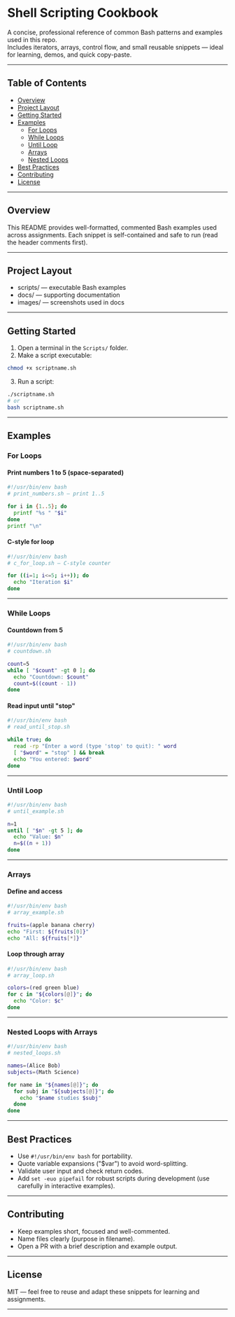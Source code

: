 # Shell Scripting Cookbook

A concise, professional reference of common Bash patterns and examples used in this repo.  
Includes iterators, arrays, control flow, and small reusable snippets — ideal for learning, demos, and quick copy-paste.

---

## Table of Contents
- [Overview](#overview)  
- [Project Layout](#project-layout)  
- [Getting Started](#getting-started)  
- [Examples](#examples)  
  - [For Loops](#for-loops)  
  - [While Loops](#while-loops)  
  - [Until Loop](#until-loop)  
  - [Arrays](#arrays)  
  - [Nested Loops](#nested-loops)  
- [Best Practices](#best-practices)  
- [Contributing](#contributing)  
- [License](#license)

---

## Overview
This README provides well-formatted, commented Bash examples used across assignments. Each snippet is self-contained and safe to run (read the header comments first).

---

## Project Layout
- scripts/ — executable Bash examples  
- docs/ — supporting documentation  
- images/ — screenshots used in docs

---

## Getting Started

1. Open a terminal in the `Scripts/` folder.
2. Make a script executable:
```bash
chmod +x scriptname.sh
```
3. Run a script:
```bash
./scriptname.sh
# or
bash scriptname.sh
```

---

## Examples

### For Loops

#### Print numbers 1 to 5 (space-separated)
```bash
#!/usr/bin/env bash
# print_numbers.sh — print 1..5

for i in {1..5}; do
  printf "%s " "$i"
done
printf "\n"
```

#### C-style for loop
```bash
#!/usr/bin/env bash
# c_for_loop.sh — C-style counter

for ((i=1; i<=5; i++)); do
  echo "Iteration $i"
done
```

---

### While Loops

#### Countdown from 5
```bash
#!/usr/bin/env bash
# countdown.sh

count=5
while [ "$count" -gt 0 ]; do
  echo "Countdown: $count"
  count=$((count - 1))
done
```

#### Read input until "stop"
```bash
#!/usr/bin/env bash
# read_until_stop.sh

while true; do
  read -rp "Enter a word (type 'stop' to quit): " word
  [ "$word" = "stop" ] && break
  echo "You entered: $word"
done
```

---

### Until Loop

```bash
#!/usr/bin/env bash
# until_example.sh

n=1
until [ "$n" -gt 5 ]; do
  echo "Value: $n"
  n=$((n + 1))
done
```

---

### Arrays

#### Define and access
```bash
#!/usr/bin/env bash
# array_example.sh

fruits=(apple banana cherry)
echo "First: ${fruits[0]}"
echo "All: ${fruits[*]}"
```

#### Loop through array
```bash
#!/usr/bin/env bash
# array_loop.sh

colors=(red green blue)
for c in "${colors[@]}"; do
  echo "Color: $c"
done
```

---

### Nested Loops with Arrays

```bash
#!/usr/bin/env bash
# nested_loops.sh

names=(Alice Bob)
subjects=(Math Science)

for name in "${names[@]}"; do
  for subj in "${subjects[@]}"; do
    echo "$name studies $subj"
  done
done
```

---

## Best Practices
- Use `#!/usr/bin/env bash` for portability.
- Quote variable expansions ("$var") to avoid word-splitting.
- Validate user input and check return codes.
- Add `set -euo pipefail` for robust scripts during development (use carefully in interactive examples).

---

## Contributing
- Keep examples short, focused and well-commented.
- Name files clearly (purpose in filename).
- Open a PR with a brief description and example output.

---

## License
MIT — feel free to reuse and adapt these snippets for learning and assignments.

---